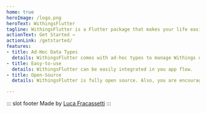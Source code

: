 ```yaml
---
home: true
heroImage: /logo.png
heroText: WithingsFlutter
tagline: WithingsFlutter is a Flutter package that makes your life easier when dealing with Withings Web APIs.
actionText: Get Started →
actionLink: /getstarted/
features:
- title: Ad-Hoc Data Types
  details: WithingsFlutter comes with ad-hoc types to manage Withings data.
- title: Easy-to-use
  details: WithingsFlutter can be easily integrated in you app flow.
- title: Open-Source
  details: WithingsFlutter is fully open source. Also, you are encouraged to contact me if you are willing to collaborate with the project.

---
```

::: slot footer
Made by [Luca Fracassetti](https://github.com/fraca98)
:::
